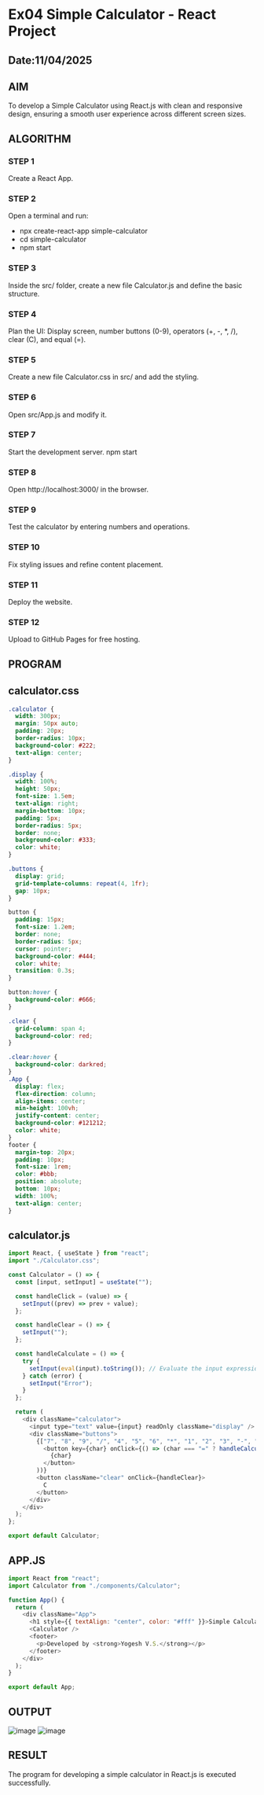 # Ex04 Simple Calculator - React Project
## Date:11/04/2025

## AIM
To  develop a Simple Calculator using React.js with clean and responsive design, ensuring a smooth user experience across different screen sizes.

## ALGORITHM
### STEP 1
Create a React App.

### STEP 2
Open a terminal and run:
  <ul><li>npx create-react-app simple-calculator</li>
  <li>cd simple-calculator</li>
  <li>npm start</li></ul>

### STEP 3
Inside the src/ folder, create a new file Calculator.js and define the basic structure.

### STEP 4
Plan the UI: Display screen, number buttons (0-9), operators (+, -, *, /), clear (C), and equal (=).

### STEP 5
Create a new file Calculator.css in src/ and add the styling.

### STEP 6
Open src/App.js and modify it.

### STEP 7
Start the development server.
  npm start

### STEP 8
Open http://localhost:3000/ in the browser.

### STEP 9
Test the calculator by entering numbers and operations.

### STEP 10
Fix styling issues and refine content placement.

### STEP 11
Deploy the website.

### STEP 12
Upload to GitHub Pages for free hosting.

## PROGRAM
## calculator.css
```css
.calculator {
  width: 300px;
  margin: 50px auto;
  padding: 20px;
  border-radius: 10px;
  background-color: #222;
  text-align: center;
}

.display {
  width: 100%;
  height: 50px;
  font-size: 1.5em;
  text-align: right;
  margin-bottom: 10px;
  padding: 5px;
  border-radius: 5px;
  border: none;
  background-color: #333;
  color: white;
}

.buttons {
  display: grid;
  grid-template-columns: repeat(4, 1fr);
  gap: 10px;
}

button {
  padding: 15px;
  font-size: 1.2em;
  border: none;
  border-radius: 5px;
  cursor: pointer;
  background-color: #444;
  color: white;
  transition: 0.3s;
}

button:hover {
  background-color: #666;
}

.clear {
  grid-column: span 4;
  background-color: red;
}

.clear:hover {
  background-color: darkred;
}
.App {
  display: flex;
  flex-direction: column;
  align-items: center;
  min-height: 100vh; 
  justify-content: center;
  background-color: #121212;
  color: white;
}
footer {
  margin-top: 20px;
  padding: 10px;
  font-size: 1rem;
  color: #bbb;
  position: absolute;
  bottom: 10px;
  width: 100%;
  text-align: center;
}
```
## calculator.js
```js
import React, { useState } from "react";
import "./Calculator.css";

const Calculator = () => {
  const [input, setInput] = useState("");

  const handleClick = (value) => {
    setInput((prev) => prev + value);
  };

  const handleClear = () => {
    setInput("");
  };

  const handleCalculate = () => {
    try {
      setInput(eval(input).toString()); // Evaluate the input expression
    } catch (error) {
      setInput("Error");
    }
  };

  return (
    <div className="calculator">
      <input type="text" value={input} readOnly className="display" />
      <div className="buttons">
        {["7", "8", "9", "/", "4", "5", "6", "*", "1", "2", "3", "-", "0", ".", "=", "+"].map((char) => (
          <button key={char} onClick={() => (char === "=" ? handleCalculate() : handleClick(char))}>
            {char}
          </button>
        ))}
        <button className="clear" onClick={handleClear}>
          C
        </button>
      </div>
    </div>
  );
};

export default Calculator;
```
## APP.JS
```js
import React from "react";
import Calculator from "./components/Calculator";

function App() {
  return (
    <div className="App">
      <h1 style={{ textAlign: "center", color: "#fff" }}>Simple Calculator</h1>
      <Calculator />
      <footer>
        <p>Developed by <strong>Yogesh V.S.</strong></p>
      </footer>
    </div>
  );
}

export default App;
```

## OUTPUT

![image](https://github.com/user-attachments/assets/6163c25b-f16a-405d-be2d-df0b9f8dba7a)
![image](https://github.com/user-attachments/assets/eb9cdf19-c1be-48f8-8a80-634df7ae7718)



## RESULT
The program for developing a simple calculator in React.js is executed successfully.
